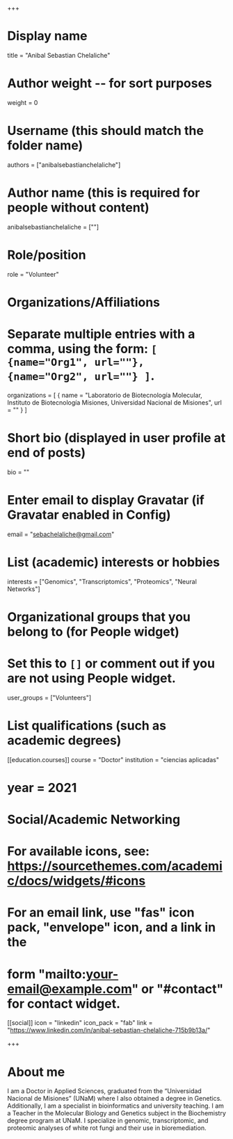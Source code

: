 +++
# Display name
title = "Anibal Sebastian Chelaliche"

# Author weight -- for sort purposes
weight = 0

# Username (this should match the folder name)
authors = ["anibalsebastianchelaliche"]

# Author name (this is required for people without content)
anibalsebastianchelaliche = [""]

# Role/position
role = "Volunteer"

# Organizations/Affiliations
#   Separate multiple entries with a comma, using the form: `[ {name="Org1", url=""}, {name="Org2", url=""} ]`.
organizations = [ { name = "Laboratorio de Biotecnología Molecular, Instituto de Biotecnología Misiones, Universidad Nacional de Misiones", url = "" } ]

# Short bio (displayed in user profile at end of posts)
bio = ""

# Enter email to display Gravatar (if Gravatar enabled in Config)
email = "sebachelaliche@gmail.com"

# List (academic) interests or hobbies
interests = ["Genomics", "Transcriptomics", "Proteomics", "Neural Networks"]             

# Organizational groups that you belong to (for People widget)
#   Set this to `[]` or comment out if you are not using People widget.
user_groups = ["Volunteers"]

# List qualifications (such as academic degrees)

[[education.courses]]
course = "Doctor"
institution = "ciencias aplicadas"
# year = 2021

# Social/Academic Networking
# For available icons, see: https://sourcethemes.com/academic/docs/widgets/#icons
#   For an email link, use "fas" icon pack, "envelope" icon, and a link in the
#   form "mailto:your-email@example.com" or "#contact" for contact widget.

[[social]]
  icon = "linkedin"
  icon_pack = "fab"
  link = "https://www.linkedin.com/in/anibal-sebastian-chelaliche-715b9b13a/"

+++

# About me 

I am a Doctor in Applied Sciences, graduated from the “Universidad Nacional de Misiones” (UNaM) where I also obtained a degree in Genetics. Additionally, I am a specialist in bioinformatics and university teaching. I am a Teacher in the Molecular Biology and Genetics subject in the Biochemistry degree program at UNaM. I specialize in genomic, transcriptomic, and proteomic analyses of white rot fungi and their use in bioremediation.
